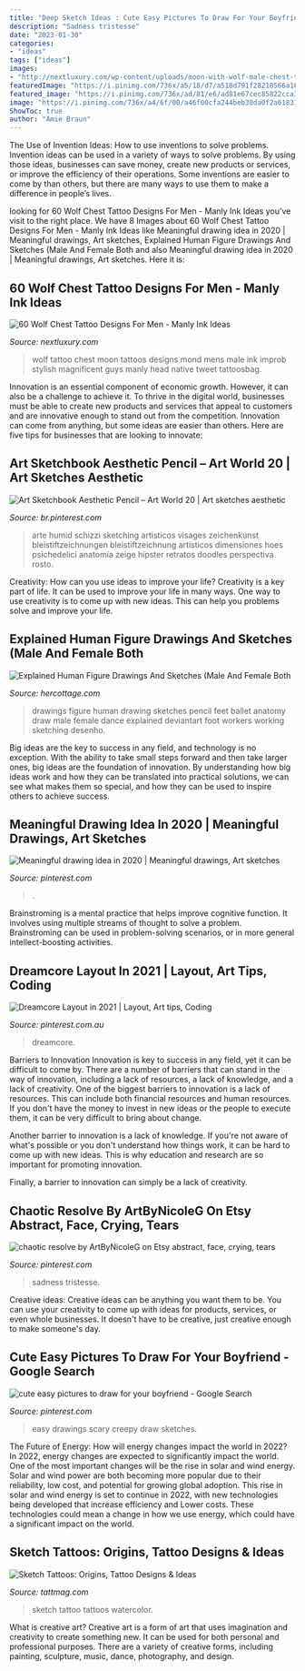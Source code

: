 ```yaml
---
title: "Deep Sketch Ideas : Cute Easy Pictures To Draw For Your Boyfriend"
description: "Sadness tristesse"
date: "2023-01-30"
categories:
- "ideas"
tags: ["ideas"]
images:
- "http://nextluxury.com/wp-content/uploads/moon-with-wolf-male-chest-tattoo-designs.jpg"
featuredImage: "https://i.pinimg.com/736x/a5/18/d7/a518d791f28218566a163bd223cbe573.jpg"
featured_image: "https://i.pinimg.com/736x/ad/81/e6/ad81e67cec85822cca3733b87626c257.jpg"
image: "https://i.pinimg.com/736x/a4/6f/00/a46f00cfa244beb30da0f2a618315b29--scary-drawings-sketches-easy-sketches.jpg"
ShowToc: true
author: "Amie Braun"
---
```



The Use of Invention Ideas: How to use inventions to solve problems.
Invention ideas can be used in a variety of ways to solve problems. By using those ideas, businesses can save money, create new products or services, or improve the efficiency of their operations. Some inventions are easier to come by than others, but there are many ways to use them to make a difference in people’s lives.

	

		
looking for 60 Wolf Chest Tattoo Designs For Men - Manly Ink Ideas you've visit to the right place. We have 8 Images about 60 Wolf Chest Tattoo Designs For Men - Manly Ink Ideas like Meaningful drawing idea in 2020 | Meaningful drawings, Art sketches, Explained Human Figure Drawings And Sketches (Male And Female Both and also Meaningful drawing idea in 2020 | Meaningful drawings, Art sketches. Here it is:
		
    
## 60 Wolf Chest Tattoo Designs For Men - Manly Ink Ideas

<img loading=lazy src="http://nextluxury.com/wp-content/uploads/moon-with-wolf-male-chest-tattoo-designs.jpg" onerror="this.onerror=null;this.src='https://tse3.mm.bing.net/th?id=OIP.NT-IAfpDzPhH91sNIYX7HAAAAA&amp;pid=15.1';" alt="60 Wolf Chest Tattoo Designs For Men - Manly Ink Ideas">

_Source: nextluxury.com_

>wolf tattoo chest moon tattoos designs mond mens male ink improb stylish magnificent guys manly head native tweet tattoosbag. 

	

Innovation is an essential component of economic growth. However, it can also be a challenge to achieve it. To thrive in the digital world, businesses must be able to create new products and services that appeal to customers and are innovative enough to stand out from the competition. Innovation can come from anything, but some ideas are easier than others. Here are five tips for businesses that are looking to innovate:

    
## Art Sketchbook Aesthetic Pencil – Art World 20 | Art Sketches Aesthetic

<img loading=lazy src="https://i.pinimg.com/736x/ad/81/e6/ad81e67cec85822cca3733b87626c257.jpg" onerror="this.onerror=null;this.src='https://tse2.mm.bing.net/th?id=OIP.T3xhkGvNXQB9B4N50ALIlgHaJ3&amp;pid=15.1';" alt="Art Sketchbook Aesthetic Pencil – Art World 20 | Art sketches aesthetic">

_Source: br.pinterest.com_

>arte humid schizzi sketching artisticos visages zeichenkunst bleistiftzeichnungen bleistiftzeichnung artísticos dimensiones hoes psichedelici anatomía zeige hípster retratos doodles perspectiva rosto. 

	

Creativity: How can you use ideas to improve your life?
Creativity is a key part of life. It can be used to improve your life in many ways. One way to use creativity is to come up with new ideas. This can help you problems solve and improve your life.

    
## Explained Human Figure Drawings And Sketches (Male And Female Both

<img loading=lazy src="https://www.hercottage.com/wp-content/uploads/2020/01/Explained-Human-Figure-Drawings-And-Sketches-45.jpg" onerror="this.onerror=null;this.src='https://tse3.mm.bing.net/th?id=OIP.MFa_JSpqzuyKl1SGV4SC3gHaKX&amp;pid=15.1';" alt="Explained Human Figure Drawings And Sketches (Male And Female Both">

_Source: hercottage.com_

>drawings figure human drawing sketches pencil feet ballet anatomy draw male female dance explained deviantart foot workers working sketching desenho. 

	

Big ideas are the key to success in any field, and technology is no exception. With the ability to take small steps forward and then take larger ones, big ideas are the foundation of innovation. By understanding how big ideas work and how they can be translated into practical solutions, we can see what makes them so special, and how they can be used to inspire others to achieve success.

    
## Meaningful Drawing Idea In 2020 | Meaningful Drawings, Art Sketches

<img loading=lazy src="https://i.pinimg.com/736x/c5/30/08/c530083caac5cc2d8285de60c33168d4.jpg" onerror="this.onerror=null;this.src='https://tse2.mm.bing.net/th?id=OIP.DfB4NzbCByGnG7nZA9BiSgHaJ3&amp;pid=15.1';" alt="Meaningful drawing idea in 2020 | Meaningful drawings, Art sketches">

_Source: pinterest.com_

>. 

	

Brainstroming is a mental practice that helps improve cognitive function. It involves using multiple streams of thought to solve a problem. Brainstroming can be used in problem-solving scenarios, or in more general intellect-boosting activities.

    
## Dreamcore Layout In 2021 | Layout, Art Tips, Coding

<img loading=lazy src="https://i.pinimg.com/736x/a5/18/d7/a518d791f28218566a163bd223cbe573.jpg" onerror="this.onerror=null;this.src='https://tse1.mm.bing.net/th?id=OIP.oIGBdLPasYYFYdvTDrCXfgHaDk&amp;pid=15.1';" alt="Dreamcore Layout in 2021 | Layout, Art tips, Coding">

_Source: pinterest.com.au_

>dreamcore. 

	

Barriers to Innovation
Innovation is key to success in any field, yet it can be difficult to come by. There are a number of barriers that can stand in the way of innovation, including a lack of resources, a lack of knowledge, and a lack of creativity.
One of the biggest barriers to innovation is a lack of resources. This can include both financial resources and human resources. If you don't have the money to invest in new ideas or the people to execute them, it can be very difficult to bring about change.

Another barrier to innovation is a lack of knowledge. If you're not aware of what's possible or you don't understand how things work, it can be hard to come up with new ideas. This is why education and research are so important for promoting innovation.

Finally, a barrier to innovation can simply be a lack of creativity.

    
## Chaotic Resolve By ArtByNicoleG On Etsy Abstract, Face, Crying, Tears

<img loading=lazy src="https://i.pinimg.com/736x/34/fe/8a/34fe8afd1faa94d2e73499d0b20212e6--watercolor-painting-watercolour-face.jpg" onerror="this.onerror=null;this.src='https://tse2.mm.bing.net/th?id=OIP.ayi_B68PtYZCCBawA7JNNwAAAA&amp;pid=15.1';" alt="chaotic resolve by ArtByNicoleG on Etsy abstract, face, crying, tears">

_Source: pinterest.com_

>sadness tristesse. 

	

Creative ideas:
Creative ideas can be anything you want them to be. You can use your creativity to come up with ideas for products, services, or even whole businesses. It doesn't have to be creative, just creative enough to make someone's day.

    
## Cute Easy Pictures To Draw For Your Boyfriend - Google Search

<img loading=lazy src="https://i.pinimg.com/736x/a4/6f/00/a46f00cfa244beb30da0f2a618315b29--scary-drawings-sketches-easy-sketches.jpg" onerror="this.onerror=null;this.src='https://tse1.mm.bing.net/th?id=OIP.UZIi2GbhBpKcuhbgeYvzJgHaFj&amp;pid=15.1';" alt="cute easy pictures to draw for your boyfriend - Google Search">

_Source: pinterest.com_

>easy drawings scary creepy draw sketches. 

	

The Future of Energy: How will energy changes impact the world in 2022?
In 2022, energy changes are expected to significantly impact the world. One of the most important changes will be the rise in solar and wind energy. Solar and wind power are both becoming more popular due to their reliability, low cost, and potential for growing global adoption. This rise in solar and wind energy is set to continue in 2022, with new technologies being developed that increase efficiency and Lower costs. These technologies could mean a change in how we use energy, which could have a significant impact on the world.

    
## Sketch Tattoos: Origins, Tattoo Designs &amp; Ideas

<img loading=lazy src="https://tattmag.com/wp-content/uploads/2020/10/Black-work-Sketch-Tattoo-1.png" onerror="this.onerror=null;this.src='https://tse4.mm.bing.net/th?id=OIP.JkEPz6EQZIEQX5ETHSLLDgAAAA&amp;pid=15.1';" alt="Sketch Tattoos: Origins, Tattoo Designs &amp; Ideas">

_Source: tattmag.com_

>sketch tattoo tattoos watercolor. 

	

What is creative art?
Creative art is a form of art that uses imagination and creativity to create something new. It can be used for both personal and professional purposes. There are a variety of creative forms, including painting, sculpture, music, dance, photography, and design.

